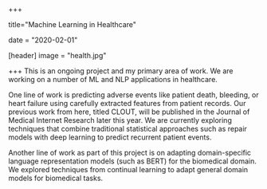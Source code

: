 +++

title="Machine Learning in Healthcare"

date = "2020-02-01"

[header]
image = "health.jpg"

+++
This is an ongoing project and my primary area of work. We are working on a number of ML and NLP applications in healthcare. 

One line of work is predicting adverse events like patient death, bleeding, or heart failure using carefully extracted features from patient records. Our previous work from here, titled CLOUT, will be published in the Journal of Medical Internet Research later this year. We are currently exploring techniques that combine traditional statistical approaches such as repair models with deep learning to predict recurrent patient events.

Another line of work as part of this project is on adapting domain-specific language representation models (such as BERT) for the biomedical domain. We explored techniques from continual learning to adapt general domain models for biomedical tasks.